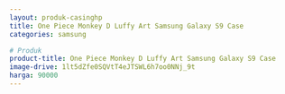 ```yaml
---
layout: produk-casinghp
title: One Piece Monkey D Luffy Art Samsung Galaxy S9 Case
categories: samsung

# Produk
product-title: One Piece Monkey D Luffy Art Samsung Galaxy S9 Case
image-drive: 1lt5dZfe0SQVtT4eJTSWL6h7oo0NNj_9t
harga: 90000
---
```

